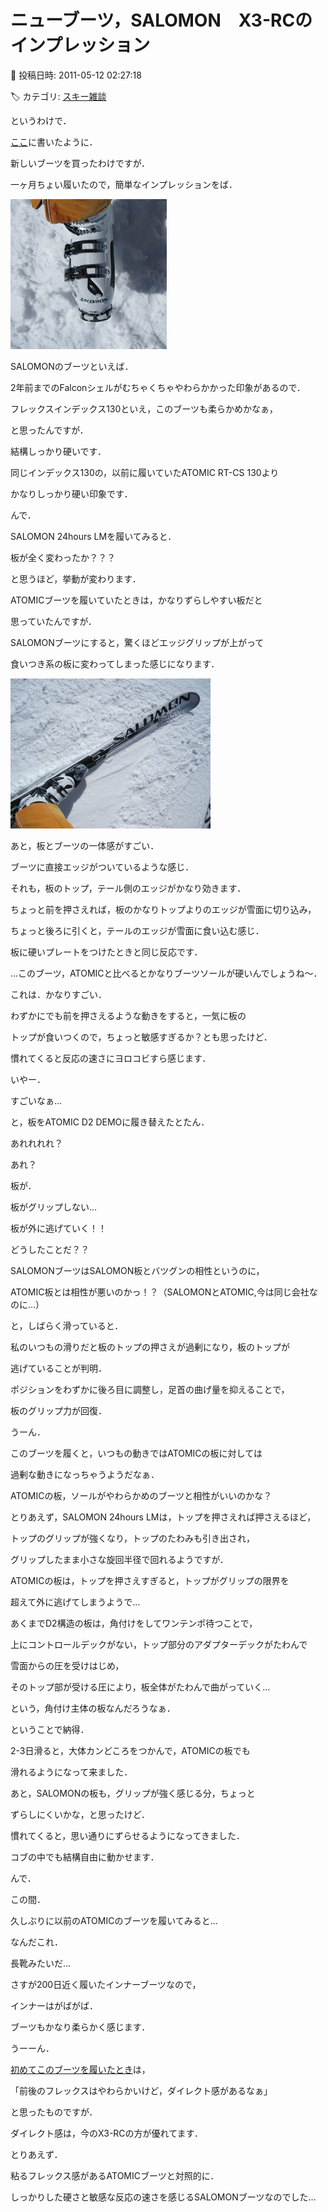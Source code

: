 # ニューブーツ，SALOMON　X3-RCのインプレッション

📅 投稿日時: 2011-05-12 02:27:18

🏷️ カテゴリ: [スキー雑談](c1f9d2cb7478308da16419928ea3945e9.md)

というわけで．





[ここ](d20110414.md)に書いたように．


新しいブーツを買ったわけですが．


一ヶ月ちょい履いたので，簡単なインプレッションをば．




![c2a8181dcc12ea120ff3a8902feb2bf2.jpg](images/c2a8181dcc12ea120ff3a8902feb2bf2.jpg)







SALOMONのブーツといえば．


2年前までのFalconシェルがむちゃくちゃやわらかかった印象があるので．


フレックスインデックス130といえ，このブーツも柔らかめかなぁ，


と思ったんですが．


結構しっかり硬いです．





同じインデックス130の，以前に履いていたATOMIC RT-CS 130より


かなりしっかり硬い印象です．





んで．


SALOMON 24hours LMを履いてみると．


板が全く変わったか？？？


と思うほど，挙動が変わります．


ATOMICブーツを履いていたときは，かなりずらしやすい板だと


思っていたんですが．


SALOMONブーツにすると，驚くほどエッジグリップが上がって


食いつき系の板に変わってしまった感じになります．







![fbcd1e9109868d2d697c43f9ec3e59e2.jpg](images/fbcd1e9109868d2d697c43f9ec3e59e2.jpg)




あと，板とブーツの一体感がすごい．


ブーツに直接エッジがついているような感じ．


それも，板のトップ，テール側のエッジがかなり効きます．


ちょっと前を押さえれば，板のかなりトップよりのエッジが雪面に切り込み，


ちょっと後ろに引くと，テールのエッジが雪面に食い込む感じ．


板に硬いプレートをつけたときと同じ反応です．


…このブーツ，ATOMICと比べるとかなりブーツソールが硬いんでしょうね～．





これは．かなりすごい．


わずかにでも前を押さえるような動きをすると，一気に板の


トップが食いつくので，ちょっと敏感すぎるか？とも思ったけど．


慣れてくると反応の速さにヨロコビすら感じます．





いやー．


すごいなぁ…


と，板をATOMIC D2 DEMOに履き替えたとたん．





あれれれれ？


あれ？


板が．


板がグリップしない…


板が外に逃げていく！！


どうしたことだ？？


SALOMONブーツはSALOMON板とバツグンの相性というのに，


ATOMIC板とは相性が悪いのかっ！？（SALOMONとATOMIC,今は同じ会社なのに…）





と，しばらく滑っていると．


私のいつもの滑りだと板のトップの押さえが過剰になり，板のトップが


逃げていることが判明．


ポジションをわずかに後ろ目に調整し，足首の曲げ量を抑えることで，


板のグリップ力が回復．





うーん．


このブーツを履くと，いつもの動きではATOMICの板に対しては


過剰な動きになっちゃうようだなぁ．


ATOMICの板，ソールがやわらかめのブーツと相性がいいのかな？





とりあえず，SALOMON 24hours LMは，トップを押さえれば押さえるほど，


トップのグリップが強くなり，トップのたわみも引き出され，


グリップしたまま小さな旋回半径で回れるようですが．


ATOMICの板は，トップを押さえすぎると，トップがグリップの限界を


超えて外に逃げてしまうようで…





あくまでD2構造の板は，角付けをしてワンテンポ待つことで，


上にコントロールデックがない，トップ部分のアダプターデックがたわんで


雪面からの圧を受けはじめ，


そのトップ部が受ける圧により，板全体がたわんで曲がっていく…


という，角付け主体の板なんだろうなぁ．


ということで納得．





2-3日滑ると，大体カンどころをつかんで，ATOMICの板でも


滑れるようになって来ました．





あと，SALOMONの板も，グリップが強く感じる分，ちょっと


ずらしにくいかな，と思ったけど．


慣れてくると，思い通りにずらせるようになってきました．


コブの中でも結構自由に動かせます．





んで．


この間．


久しぶりに以前のATOMICのブーツを履いてみると…





なんだこれ．


長靴みたいだ…


さすが200日近く履いたインナーブーツなので，


インナーはがばがば．


ブーツもかなり柔らかく感じます．





うーーん．





[初めてこのブーツを履いたとき](http://blog.goo.ne.jp/skier_nobu/e/43fba85bf678531c251000e0e43a3500)は，


「前後のフレックスはやわらかいけど，ダイレクト感があるなぁ」


と思ったものですが．


ダイレクト感は，今のX3-RCの方が優れてます．





とりあえず．


粘るフレックス感があるATOMICブーツと対照的に．


しっかりした硬さと敏感な反応の速さを感じるSALOMONブーツなのでした…
